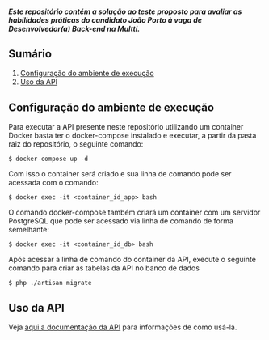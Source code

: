##### Este repositório contém a solução ao teste proposto para avaliar as habilidades práticas do candidato João Porto à vaga de Desenvolvedor(a) Back-end na Multti.

## Sumário
1. [Configuração do ambiente de execução](#configuração-do-ambiente-de-execução)
1. [Uso da API](#uso-da-api)

## Configuração do ambiente de execução

Para executar a API presente neste repositório utilizando um container Docker basta ter o docker-compose instalado e executar, a partir da pasta raiz do repositório, o seguinte comando:

    $ docker-compose up -d

Com isso o container será criado e sua linha de comando pode ser acessada com o comando:

    $ docker exec -it <container_id_app> bash

O comando docker-compose também criará um container com um servidor PostgreSQL que pode ser acessado via linha de comando de forma semelhante:

    $ docker exec -it <container_id_db> bash

Após acessar a linha de comando do container da API, execute o seguinte comando para criar as tabelas da API no banco de dados

    $ php ./artisan migrate

## Uso da API

Veja [aqui a documentação da API](https://documenter.getpostman.com/view/15577728/UVC5F87A) para informações de como usá-la.